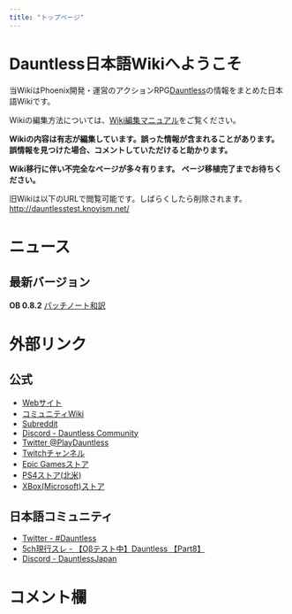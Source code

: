 ```yaml
---
title: "トップページ"
---
```


# Dauntless日本語Wikiへようこそ
当WikiはPhoenix開発・運営のアクションRPG[Dauntless](/basic/Dauntlessとは)の情報をまとめた日本語Wikiです。

Wikiの編集方法については、[Wiki編集マニュアル](/readonly/編集マニュアル)をご覧ください。

**Wikiの内容は有志が編集しています。誤った情報が含まれることがあります。**
**誤情報を見つけた場合、コメントしていただけると助かります。**

**Wiki移行に伴い不完全なページが多々有ります。**
**ページ移植完了までお待ちください。**

旧Wikiは以下のURLで閲覧可能です。しばらくしたら削除されます。
<http://dauntlesstest.knoyism.net/>

# ニュース
## 最新バージョン
**OB 0.8.2**
[パッチノート和訳](/translate/patch/ob-0-8-2)

# 外部リンク
## 公式
- [Webサイト](https://playdauntless.com/ja/)
- [コミュニティWiki](https://dauntless.gamepedia.com/Dauntless_Wiki)
- [Subreddit](https://www.reddit.com/r/dauntless/)
- [Discord - Dauntless Community](https://discord.gg/dauntless)
- [Twitter @PlayDauntless](https://twitter.com/PlayDauntless)
- [Twitchチャンネル](https://www.twitch.tv/playdauntless/)
- [Epic Gamesストア](https://www.epicgames.com/store/ja/product/dauntless/)
- [PS4ストア(北米)](https://www.playstation.com/en-us/games/dauntless-ps4/)
- [XBox(Microsoft)ストア](https://www.microsoft.com/ja-jp/p/dauntless/9nq0v4dwrk49)

## 日本語コミュニティ
- [Twitter - #Dauntless](https://twitter.com/search?q=%23dauntless%20lang%3Aja&src=typd)
- [5ch現行スレ - 【Oβテスト中】Dauntless 【Part8】](http://krsw.5ch.net/test/read.cgi/netgame/1559011777/)
- [Discord - DauntlessJapan](https://discord.gg/HpcrfYf)

# コメント欄
